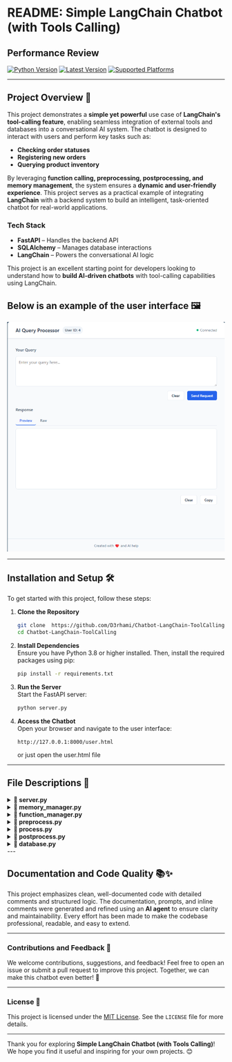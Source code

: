 # README: Simple LangChain Chatbot (with Tools Calling)

## Performance Review

[![Python Version](https://img.shields.io/badge/python-3.11-blue)](https://www.python.org/)
[![Latest Version](https://img.shields.io/pypi/v/langchain?label=langchain)](https://pypi.org/project/langchain/)
[![Supported Platforms](https://img.shields.io/badge/platform-linux%20|%20macOS%20|%20windows-green)](https://github.com/your-repo/simple-langchain-chatbot)

---

## Project Overview 🌟

This project demonstrates a **simple yet powerful** use case of **LangChain's tool-calling feature**, enabling seamless
integration of external tools and databases into a conversational AI system. The chatbot is designed to interact with
users and perform key tasks such as:

- **Checking order statuses**
- **Registering new orders**
- **Querying product inventory**

By leveraging **function calling, preprocessing, postprocessing, and memory management**, the system ensures a **dynamic
and user-friendly experience**. This project serves as a practical example of integrating **LangChain** with a backend
system to build an intelligent, task-oriented chatbot for real-world applications.

### **Tech Stack**

- **FastAPI** – Handles the backend API
- **SQLAlchemy** – Manages database interactions
- **LangChain** – Powers the conversational AI logic

This project is an excellent starting point for developers looking to understand how to **build AI-driven chatbots**
with
tool-calling capabilities using LangChain.

## Below is an example of the user interface 🖼️

![User Interface](Screenshot%20ui.png )

---

## Installation and Setup 🛠️

To get started with this project, follow these steps:

1. **Clone the Repository**
   ```bash
   git clone  https://github.com/D3rhami/Chatbot-LangChain-ToolCalling.git
   cd Chatbot-LangChain-ToolCalling
   ```

2. **Install Dependencies**  
   Ensure you have Python 3.8 or higher installed. Then, install the required packages using pip:
   ```bash
   pip install -r requirements.txt
   ```

3. **Run the Server**  
   Start the FastAPI server:
   ```bash
   python server.py
   ```

4. **Access the Chatbot**  
   Open your browser and navigate to the user interface:
   ```
   http://127.0.0.1:8000/user.html
   ```
   or just open the user.html file

---

## File Descriptions 📂

<details> <summary><strong>📄 server.py</strong></summary> 
This file sets up the FastAPI server, handles incoming requests, and manages the chatbot's interaction flow. </details>

<details> 
<summary><strong>📄 memory_manager.py</strong></summary> 
This file manages conversation memory for users, ensuring that the chatbot can maintain context across multiple interactions. </details>

<details> 
<summary><strong>📄 function_manager.py</strong></summary> 
This file manages the registration, execution, and response handling of functions that interact with the database and other systems.
</details>

<details>
<summary><strong>📄 preprocess.py</strong></summary> 
This file preprocesses user queries to understand intent and extract entities, preparing the input for function execution.
</details>

<details> 
<summary><strong>📄 process.py</strong></summary>
This file processes the user intent, executes the appropriate function, and generates follow-up questions if needed. </details>

<details> <summary><strong>📄 postprocess.py</strong></summary> 
This file handles the postprocessing of function results, generating human-friendly responses in HTML format. </details>

<details> 
<summary><strong>📄 database.py</strong></summary> 
This file handles all database interactions, including querying the database schema, checking order status, registering new orders, and checking product inventory.
</details>
--- 

## Documentation and Code Quality 📚✨

This project emphasizes clean, well-documented code with detailed comments and structured logic. The documentation,
prompts, and inline comments were generated and refined using an **AI agent** to ensure clarity and maintainability.
Every effort has been made to make the codebase professional, readable, and easy to extend.

---

### Contributions and Feedback 🤝

We welcome contributions, suggestions, and feedback! Feel free to open an issue or submit a pull request to improve this
project. Together, we can make this chatbot even better! 🚀

---

### License 📄

This project is licensed under the [MIT License](LICENSE). See the `LICENSE` file for more details.

---

Thank you for exploring **Simple LangChain Chatbot (with Tools Calling)**! We hope you find it useful and inspiring for
your own projects. 😊